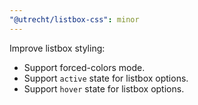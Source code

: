 ```yaml
---
"@utrecht/listbox-css": minor
---
```


Improve listbox styling:

- Support forced-colors mode.
- Support `active` state for listbox options.
- Support `hover` state for listbox options.
